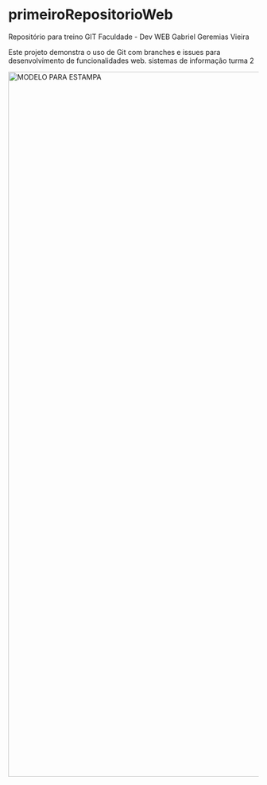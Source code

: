 # primeiroRepositorioWeb

Repositório para treino GIT Faculdade - Dev WEB
Gabriel Geremias Vieira

Este projeto demonstra o uso de Git com branches e issues para desenvolvimento de funcionalidades web.
sistemas de informação turma 2

<img width="1890" height="1417" alt="MODELO PARA ESTAMPA" src="https://github.com/user-attachments/assets/3b4b36a8-960f-457b-a3f1-ce4090579c2f" />
